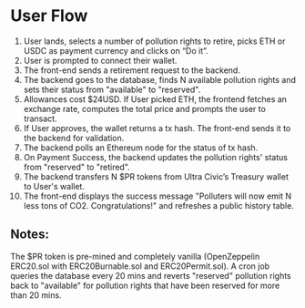 # User Flow

1. User lands, selects a number of pollution rights to retire, picks ETH or USDC as payment currency and clicks on “Do it”.
2. User is prompted to connect their wallet.
3. The front-end sends a retirement request to the backend.
4. The backend goes to the database, finds N available pollution rights and sets their status from "available" to "reserved".
5. Allowances cost $24USD. If User picked ETH, the frontend fetches an exchange rate, computes the total price and prompts the user to transact.
6. If User approves, the wallet returns a tx hash. The front-end sends it to the backend for validation.
7. The backend polls an Ethereum node for the status of tx hash.
8. On Payment Success, the backend updates the pollution rights' status from "reserved" to "retired".
9. The backend transfers N $PR tokens from Ultra Civic’s Treasury wallet to User's wallet.
10. The front-end displays the success message "Polluters will now emit N less tons of CO2. Congratulations!" and refreshes a public history table.

## Notes:
The $PR token is pre-mined and completely vanilla (OpenZeppelin ERC20.sol with ERC20Burnable.sol and ERC20Permit.sol).
A cron job queries the database every 20 mins and reverts "reserved" pollution rights back to "available" for pollution rights that have been reserved for more than 20 mins.
